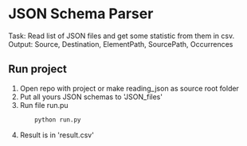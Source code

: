 # JSON Schema Parser
Task:
Read list of JSON files and get some statistic from them in csv.
Output: Source, Destination, ElementPath, SourcePath, Occurrences


## Run project
1. Open repo with project or make reading_json as source root folder
2. Put all yours JSON schemas to 'JSON_files'
3. Run file run.pu
    ```bash
        python run.py
    ``` 
4. Result is in 'result.csv'
